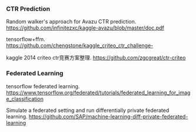 ### CTR Prediction

Random walker's approach for Avazu CTR prediction. https://github.com/infinitezxc/kaggle-avazu/blob/master/doc.pdf

tensorflow+ffm. https://github.com/chengstone/kaggle_criteo_ctr_challenge-

kaggle 2014 criteo ctr竞赛方案整理. https://github.com/zgcgreat/ctr-criteo

### Federated Learning

tensorflow federated learning. https://www.tensorflow.org/federated/tutorials/federated_learning_for_image_classification

Simulate a federated setting and run differentially private federated learning. https://github.com/SAP/machine-learning-diff-private-federated-learning
